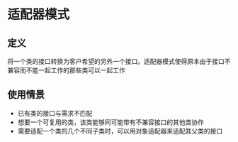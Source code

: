 # 适配器模式

## 定义

将一个类的接口转换为客户希望的另外一个接口。适配器模式使得原本由于接口不兼容而不能一起工作的那些类可以一起工作

## 使用情景

* 已有类的接口与需求不匹配
* 想要一个可复用的类，该类能够同可能带有不兼容接口的其他类协作
* 需要适配一个类的几个不同子类时，可以用对象适配器来适配其父类的接口

